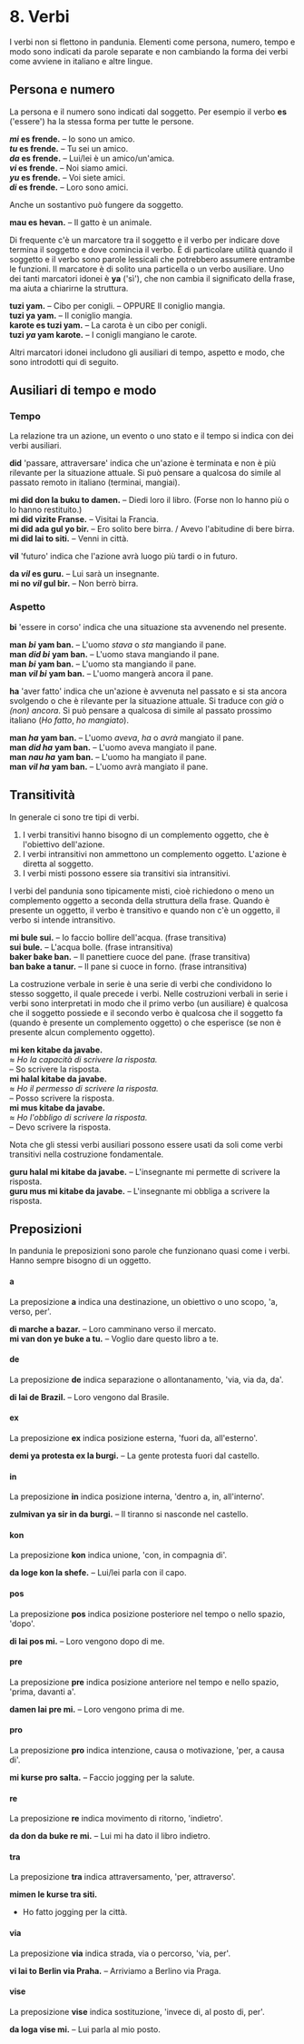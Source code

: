 
# 8. Verbi

I verbi non si flettono in pandunia.
Elementi come persona, numero, tempo e modo sono indicati da parole separate
e non cambiando la forma dei verbi come avviene in italiano e altre lingue.

## Persona e numero

La persona e il numero sono indicati dal soggetto.
Per esempio il verbo
**es**
('essere') ha la stessa forma per tutte le persone.

**_mi_ es frende.**
– Io sono un amico.  
**_tu_ es frende.**
– Tu sei un amico.  
**_da_ es frende.**
– Lui/lei è un amico/un'amica.  
**_vi_ es frende.**
– Noi siamo amici.  
**_yu_ es frende.**
– Voi siete amici.  
**_di_ es frende.**
– Loro sono amici.

Anche un sostantivo può fungere da soggetto.

**mau es hevan.**
– Il gatto è un animale.

Di frequente c'è un marcatore tra il soggetto e il verbo
per indicare dove termina il soggetto e dove comincia il verbo.
È di particolare utilità quando il soggetto e il verbo sono parole lessicali
che potrebbero assumere entrambe le funzioni.
Il marcatore è di solito una particella o un verbo ausiliare.
Uno dei tanti marcatori idonei è
**ya**
('sì'),
che non cambia il significato della frase,
ma aiuta a chiarirne la struttura.

**tuzi yam.**
– Cibo per conigli. – OPPURE Il coniglio mangia.  
**tuzi ya yam.**
– Il coniglio mangia.  
**karote es tuzi yam.**
– La carota è un cibo per conigli.  
**tuzi _ya_ yam karote.**
– I conigli mangiano le carote.

Altri marcatori idonei includono gli ausiliari di tempo, aspetto e modo,
che sono introdotti qui di seguito.


## Ausiliari di tempo e modo

### Tempo

La relazione tra un azione, un evento o uno stato e il tempo si indica con dei verbi ausiliari.

**did**
'passare, attraversare'
indica che un'azione è terminata e non è più rilevante per la situazione attuale.
Si può pensare a qualcosa do simile al passato remoto in italiano (terminai, mangiai).

**mi did don la buku to damen.**
– Diedi loro il libro. (Forse non lo hanno più o lo hanno restituito.)  
**mi did vizite Franse.**
– Visitai la Francia.  
**mi did ada gul yo bir.**
– Ero solito bere birra. / Avevo l'abitudine di bere birra.  
**mi did lai to siti.**
– Venni in città.

**vil**
'futuro'
indica che l'azione avrà luogo più tardi o in futuro.

**da _vil_ es guru.**
– Lui sarà un insegnante.  
**mi no _vil_ gul bir.**
– Non berrò birra.


### Aspetto

**bi**
'essere in corso'
indica che una situazione sta avvenendo nel presente.

**man** ***bi*** **yam ban.**
– L'uomo *stava* o *sta* mangiando il pane.  
**man** ***did bi*** **yam ban.**
– L'uomo stava mangiando il pane.  
**man** ***bi*** **yam ban.**
– L'uomo sta mangiando il pane.  
**man** ***vil bi*** **yam ban.**
– L'uomo mangerà ancora il pane.

**ha**
'aver fatto'
indica che un'azione è avvenuta nel passato e si sta ancora svolgendo o che è rilevante per la situazione attuale.
Si traduce con *già* o *(non) ancora*.
Si può pensare a qualcosa di simile al passato prossimo italiano (_Ho fatto_, _ho mangiato_).

**man** ***ha*** **yam ban.**
– L'uomo *aveva*, *ha* o *avrà* mangiato il pane.  
**man** ***did ha*** **yam ban.**
– L'uomo aveva mangiato il pane.  
**man** ***nau ha*** **yam ban.**
– L'uomo ha mangiato il pane.  
**man** ***vil ha*** **yam ban.**
– L'uomo avrà mangiato il pane.


## Transitività

In generale ci sono tre tipi di verbi.

1. I verbi transitivi hanno bisogno di un complemento oggetto, che è l'obiettivo dell'azione.
2. I verbi intransitivi non ammettono un complemento oggetto. L'azione è diretta al soggetto.
3. I verbi misti possono essere sia transitivi sia intransitivi.

I verbi del pandunia sono tipicamente misti,
cioè richiedono o meno un complemento oggetto a seconda della struttura della frase.
Quando è presente un oggetto, il verbo è transitivo
e quando non c'è un oggetto, il verbo si intende intransitivo.

**mi bule sui.**
– Io faccio bollire dell'acqua. (frase transitiva)  
**sui bule.**
– L'acqua bolle. (frase intransitiva)  
**baker bake ban.**
– Il panettiere cuoce del pane. (frase transitiva)  
**ban bake a tanur.**
– Il pane si cuoce in forno. (frase intransitiva)

La costruzione verbale in serie è una serie di verbi che condividono lo stesso soggetto,
il quale precede i verbi.
Nelle costruzioni verbali in serie i verbi sono interpretati in modo che
il primo verbo (un ausiliare) è qualcosa che il soggetto possiede
e il secondo verbo è qualcosa che il soggetto fa (quando è presente un complemento oggetto)
o che esperisce (se non è presente alcun complemento oggetto).

**mi ken kitabe da javabe.**  
≈ *Ho la capacità di scrivere la risposta.*  
– So scrivere la risposta.  
**mi halal kitabe da javabe.**  
≈ *Ho il permesso di scrivere la risposta.*  
– Posso scrivere la risposta.  
**mi mus kitabe da javabe.**  
≈ *Ho l'obbligo di scrivere la risposta.*  
– Devo scrivere la risposta.

Nota che gli stessi verbi ausiliari possono essere usati da soli come verbi transitivi nella costruzione fondamentale.

**guru halal mi kitabe da javabe.**
– L'insegnante mi permette di scrivere la risposta.  
**guru mus mi kitabe da javabe.**
– L'insegnante mi obbliga a scrivere la risposta.



## Preposizioni

In pandunia le preposizioni sono parole che funzionano quasi come i verbi.
Hanno sempre bisogno di un oggetto.

#### a

La preposizione
**a**
indica una destinazione, un obiettivo o uno scopo, 'a, verso, per'.

**di marche a bazar.**
– Loro camminano verso il mercato.  
**mi van don ye buke a tu.**
– Voglio dare questo libro a te.


#### de

La preposizione
**de**
indica separazione o allontanamento, 'via, via da, da'.

**di lai de Brazil.**
– Loro vengono dal Brasile.

#### ex

La preposizione
**ex**
indica posizione esterna, 'fuori da, all'esterno'.

**demi ya protesta ex la burgi.**
– La gente protesta fuori dal castello.

#### in

La preposizione
**in**
indica posizione interna, 'dentro a, in, all'interno'.

**zulmivan ya sir in da burgi.**
– Il tiranno si nasconde nel castello.

#### kon

La preposizione
**kon**
indica unione, 'con, in compagnia di'.

**da loge kon la shefe.**
– Lui/lei parla con il capo.

#### pos

La preposizione
**pos**
indica posizione posteriore nel tempo o nello spazio, 'dopo'.

**di lai pos mi.**
– Loro vengono dopo di me.

#### pre

La preposizione
**pre**
indica posizione anteriore nel tempo e nello spazio, 'prima, davanti a'.

**damen lai pre mi.**
– Loro vengono prima di me.

#### pro

La preposizione
**pro**
indica intenzione, causa o motivazione, 'per, a causa di'.

**mi kurse pro salta.**
– Faccio jogging per la salute.

#### re

La preposizione
**re**
indica movimento di ritorno, 'indietro'.

**da don da buke re mi.**
– Lui mi ha dato il libro indietro.

#### tra

La preposizione
**tra**
indica attraversamento, 'per, attraverso'.

**mimen le kurse tra siti.**
- Ho fatto jogging per la città.

#### via

La preposizione
**via**
indica strada, via o percorso, 'via, per'.

**vi lai to Berlin via Praha.**
– Arriviamo a Berlino via Praga.

#### vise

La preposizione
**vise**
indica sostituzione, 'invece di, al posto di, per'.

**da loga vise mi.**
– Lui parla al mio posto.

